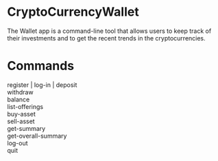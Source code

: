 # CryptoCurrencyWallet 

The Wallet app is a command-line tool that allows users to keep track of their investments and to get the recent trends in the cryptocurrencies.

# Commands
register     |
log-in       |
deposit     
withdraw     
balance      
list-offerings      
buy-asset      
sell-asset     
get-summary       
get-overall-summary       
log-out       
quit       
